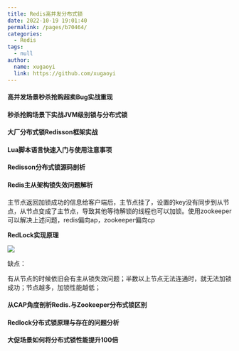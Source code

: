 ```yaml
---
title: Redis高并发分布式锁
date: 2022-10-19 19:01:40
permalink: /pages/b70464/
categories: 
  - Redis
tags: 
  - null
author: 
  name: xugaoyi
  link: https://github.com/xugaoyi
---
```

#### 高并发场景秒杀抢购超卖Bug实战重现
#### 秒杀抢购场景下实战JVM级别锁与分布式锁
#### 大厂分布式锁Redisson框架实战
#### Lua脚本语言快速入门与使用注意事项
#### Redisson分布式锁源码剖析
#### Redis主从架构锁失效问题解析

主节点返回加锁成功的信息给客户端后，主节点挂了，设置的key没有同步到从节点，从节点变成了主节点，导致其他等待解锁的线程也可以加锁。使用zookeeper可以解决上述问题，redis偏向ap，zookeeper偏向cp

**RedLock实现原理**

![](https://img.jssjqd.cn/20221021082247.png)



缺点：

有从节点的时候依旧会有主从锁失效问题；半数以上节点无法连通时，就无法加锁成功；节点越多，加锁性能越低；

#### 从CAP角度剖析Redis.与Zookeeper分布式锁区别
#### Redlock分布式锁原理与存在的问题分析
#### 大促场景如何将分布式锁性能提升100倍
